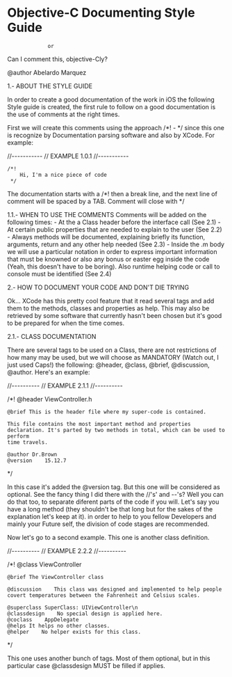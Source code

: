 # Objective-C Documenting Style Guide
                 or
   Can I comment this, objective-Cly?

  @author Abelardo Marquez



1.- ABOUT THE STYLE GUIDE

  In order to create a good documentation of the work in iOS the following Style guide is created, the first rule to follow
  on a good documentation is the use of comments at the right times.

  First we will create this comments using the approach /*! - */ since this one is recognize by Documentation parsing software
  and also by XCode. For example:

  //-----------
  // EXAMPLE 1.0.1
  //-----------

    /*!
        Hi, I'm a nice piece of code
     */

  The documentation starts with a /*! then a break line, and the next line of comment will be spaced by a TAB. Comment will close
  with */

1.1.- WHEN TO USE THE COMMENTS
  Comments will be added on the following times:
    - At the a Class header before the interface call (See 2.1)
    - At certain public properties that are needed to explain to the user (See 2.2)
    - Always methods will be documented, explaining briefly its function, arguments, return and any other help needed (See 2.3)
    - Inside the .m body we will use a particular notation in order to express important information that must be knowned or also
      any bonus or easter egg inside the code (Yeah, this doesn't have to be boring). Also runtime helping code or call to console
      must be identified (See 2.4)

2.- HOW TO DOCUMENT YOUR CODE AND DON'T DIE TRYING

  Ok... XCode has this pretty cool feature that it read several tags and add them to the methods, classes and properties as help. This
  may also be retrieved by some software that currently hasn't been chosen but it's good to be prepared for when the time comes.

2.1.- CLASS DOCUMENTATION

  There are several tags to be used on a Class, there are not restrictions of how many may be used, but we will choose as MANDATORY (Watch out,
  I just used Caps!) the following: @header, @class, @brief, @discussion, @author. Here's an example:

  //----------
  // EXAMPLE 2.1.1
  //----------

  /*!
    @header ViewController.h

    @brief This is the header file where my super-code is contained.

    This file contains the most important method and properties declaration. It's parted by two methods in total, which can be used to perform
    time travels.

    @author Dr.Brown
    @version    15.12.7
  */

 In this case it's added the @version tag. But this one will be considered as optional. See the fancy thing I did there with the //'s' and --'s?
 Well you can do that too, to separate diferent parts of the code if you will. Let's say you have a long method (they shouldn't be that long but
 for the sakes of the explanation let's keep at it). in order to help to you fellow Developers and mainly your Future self, the division of code
 stages are recommended.

 Now let's go to a second example. This one is another class definition.

 //----------
 // EXAMPLE 2.2.2
 //----------

 /*!
    @class ViewController

    @brief The ViewController class

    @discussion    This class was designed and implemented to help people covert temperatures between the Fahrenheit and Celsius scales.

    @superclass SuperClass: UIViewController\n
    @classdesign    No special design is applied here.
    @coclass    AppDelegate
    @helps It helps no other classes.
    @helper    No helper exists for this class.
 */

 This one uses another bunch of tags. Most of them optional, but in this particular case @classdesign MUST be filled if applies.
